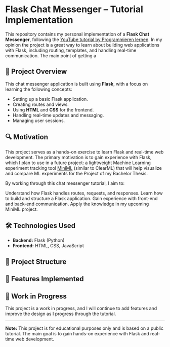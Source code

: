 # Flask Chat Messenger – Tutorial Implementation

This repository contains my personal implementation of a **Flask Chat Messenger**, following the [YouTube tutorial by Programmieren lernen](https://www.youtube.com/watch?v=l9u_vm9aAmM). In my opinion the project is a great way to learn about building web applications with Flask, including routing, templates, and handling real-time communication. The main point of getting a 

## 📄 **Project Overview**

This chat messenger application is built using **Flask**, with a focus on learning the following concepts:
- Setting up a basic Flask application.
- Creating routes and views.
- Using **HTML** and **CSS** for the frontend.
- Handling real-time updates and messaging.
- Managing user sessions.

## 🔍 **Motivation**
This project serves as a hands-on exercise to learn Flask and real-time web development. The primary motivation is to gain experience with Flask, which I plan to use in a future project: a lightweight Machine Learning experiment tracking tool [MiniML](https://github.com/JSchierling1/MiniML) (similar to ClearML) that will help visualize and compare ML experiments for the Project of my Bachelor Thesis.

By working through this chat messenger tutorial, I aim to:

Understand how Flask handles routes, requests, and responses.
Learn how to build and structure a Flask application.
Gain experience with front-end and back-end communication.
Apply the knowledge in my upcoming MiniML project.

## 🛠 **Technologies Used**

- **Backend:** Flask (Python)  
- **Frontend:** HTML, CSS, JavaScript  


## 📂 **Project Structure**


## 🌟 **Features Implemented**


## 🔧 **Work in Progress**

This project is a work in progress, and I will continue to add features and improve the design as I progress through the tutorial.

---

**Note:** This project is for educational purposes only and is based on a public tutorial. The main goal is to gain hands-on experience with Flask and real-time web development.
